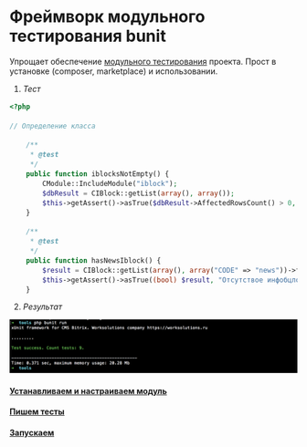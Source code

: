Фреймворк модульного тестирования bunit
=======================================

Упрощает обеспечение [модульного тестирования](https://ru.wikipedia.org/wiki/%D0%9C%D0%BE%D0%B4%D1%83%D0%BB%D1%8C%D0%BD%D0%BE%D0%B5_%D1%82%D0%B5%D1%81%D1%82%D0%B8%D1%80%D0%BE%D0%B2%D0%B0%D0%BD%D0%B8%D0%B5) проекта. Прост в установке (composer, marketplace) и использовании.

1. *Тест*

```php
<?php

// Определение класса

    /**
     * @test
     */
    public function iblocksNotEmpty() {
        CModule::IncludeModule("iblock");
        $dbResult = CIBlock::getList(array(), array());
        $this->getAssert()->asTrue($dbResult->AffectedRowsCount() > 0, "Число инфоблоков должно быть больше нуля");
    }

    /**
     * @test
     */
    public function hasNewsIblock() {
        $result = CIBlock::getList(array(), array("CODE" => "news"))->fetch();
        $this->getAssert()->asTrue((bool) $result, "Отсутствое инфобцлок новостей");
    }

```

2. *Результат*

![Запуск](doc/img/success-result.png)

#### [Устанавливаем и настраиваем модуль](doc/install.md)

#### [Пишем тесты](doc/writing.md)

#### [Запускаем](doc/running.md)
